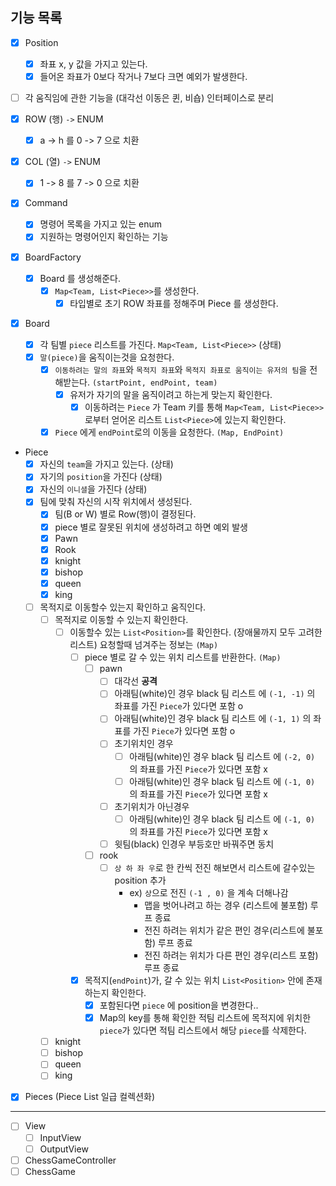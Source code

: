## 기능 목록

- [x] Position
  - [x] 좌표 x, y 값을 가지고 있는다.
  - [x] 들어온 좌표가 0보다 작거나 7보다 크면 예외가 발생한다.

- [ ] 각 움직임에 관한 기능을 (대각선 이동은 퀸, 비숍) 인터페이스로 분리

- [x] ROW (행) `->` ENUM
  - [x] a -> h 를 0 -> 7 으로 치환

- [x] COL (열) `->` ENUM
  - [x] 1 -> 8 를 7 -> 0 으로 치환
  
- [x] Command
  - [x] 명령어 목록을 가지고 있는 enum
  - [x] 지원하는 명령어인지 확인하는 기능
  
- [x] BoardFactory
  - [x] Board 를 생성해준다.
    - [x] `Map<Team, List<Piece>>`를 생성한다.
      - [x] 타입별로 초기 ROW 좌표를 정해주며 Piece 를 생성한다.

- [x] Board
  - [x] 각 팀별 `piece` 리스트를 가진다. `Map<Team, List<Piece>>`  (상태)
  - [x] `말(piece)`을 움직이는것을 요청한다.
    - [x] `이동하려는 말의 좌표`와 `목적지 좌표`와 `목적지 좌표로 움직이는 유저의 팀`을 전해받는다. `(startPoint, endPoint, team)`
      - [x] 유저가 자기의 말을 움직이려고 하는게 맞는지 확인한다.
        - [x] 이동하려는 `Piece` 가 Team 키를 통해 `Map<Team, List<Piece>>` 로부터 얻어온 리스트 `List<Piece>`에 있는지 확인한다. 
    - [x] `Piece` 에게 `endPoint`로의 이동을 요청한다. `(Map, EndPoint) `

- Piece
  - [x] 자신의 `team`을 가지고 있는다. (상태)
  - [x] 자기의 `position`을 가진다 (상태)
  - [x] 자신의 `이니셜`을 가진다 (상태)
  - [x] 팀에 맞춰 자신의 시작 위치에서 생성된다.
    - [x] 팀(B or W) 별로 Row(행)이 결정된다.
    - [x] piece 별로 잘못된 위치에 생성하려고 하면 예외 발생
    - [x] Pawn
    - [x] Rook
    - [x] knight
    - [x] bishop
    - [x] queen
    - [x] king
  - [ ] 목적지로 이동할수 있는지 확인하고 움직인다.
    - [ ] 목적지로 이동할 수 있는지 확인한다.
      - [ ] 이동할수 있는 `List<Position>`를 확인한다. (장애물까지 모두 고려한 리스트) 요청할때 넘겨주는 정보는 `(Map)`
        - [ ] piece 별로 갈 수 있는 위치 리스트를 반환한다. `(Map)`
          - [ ] pawn
            - [ ] 대각선 **공격**
            - [ ] 아래팀(white)인 경우 black 팀 리스트 에 `(-1, -1)` 의 좌표를 가진 `Piece`가 있다면 포함 o
            - [ ] 아래팀(white)인 경우 black 팀 리스트 에 `(-1, 1)` 의 좌표를 가진 `Piece`가 있다면 포함 o
            - [ ] 초기위치인 경우
              - [ ] 아래팀(white)인 경우 black 팀 리스트 에 `(-2, 0)` 의 좌표를 가진 `Piece`가 있다면 포함 x
              - [ ] 아래팀(white)인 경우 black 팀 리스트 에 `(-1, 0)` 의 좌표를 가진 `Piece`가 있다면 포함 x
            - [ ] 초기위치가 아닌경우
              - [ ] 아래팀(white)인 경우 black 팀 리스트 에 `(-1, 0)` 의 좌표를 가진 `Piece`가 있다면 포함 x
            - [ ] 윗팀(black) 인경우 부등호만 바꿔주면 동치

          - [ ] rook
            - [ ] `상 하 좌 우`로 한 칸씩 전진 해보면서 리스트에 갈수있는 position 추가
              - ex) `상`으로 전진 `(-1 , 0)` 을 계속 더해나감
                - 맵을 벗어나려고 하는 경우 (리스트에 불포함) 루프 종료
                - 전진 하려는 위치가 같은 편인 경우(리스트에 불포함) 루프 종료
                - 전진 하려는 위치가 다른 편인 경우(리스트 포함) 루프 종료
          
        - [x] 목적지(`endPoint`)가, 갈 수 있는 위치 `List<Position>` 안에 존재하는지 확인한다.
          - [x] 포함된다면 `piece` 에 position을 변경한다..
          - [x] Map의 key를 통해 확인한 적팀 리스트에 목적지에 위치한 `piece`가 있다면 적팀 리스트에서 해당 `piece`를 삭제한다.

    - [ ] knight
    - [ ] bishop
    - [ ] queen
    - [ ] king
  
- [x] Pieces (Piece List 일급 컬렉션화)

---

- [ ] View
  - [ ] InputView
  - [ ] OutputView
  
- [ ] ChessGameController
- [ ] ChessGame
